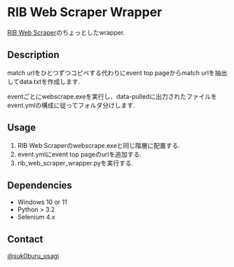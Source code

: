 # RIB Web Scraper Wrapper

[RIB Web Scraper](https://ko-fi.com/joaquigamer)のちょっとしたwrapper.

## Description

match urlをひとつずつコピペする代わりにevent top pageからmatch urlを抽出してdata.txtを作成します.

eventごとにwebscrape.exeを実行し、data-pulledに出力されたファイルをevent.ymlの構成に従ってフォルダ分けします.

## Usage

1. RIB Web Scraperのwebscrape.exeと同じ階層に配置する.
2. event.ymlにevent top pageのurlを追加する.
3. rib_web_scraper_wrapper.pyを実行する.

## Dependencies

* Windows 10 or 11
* Python > 3.2
* Selenium 4.x
 
## Contact

[@suk0buru_usagi](https://twitter.com/suk0buru_usagi)
